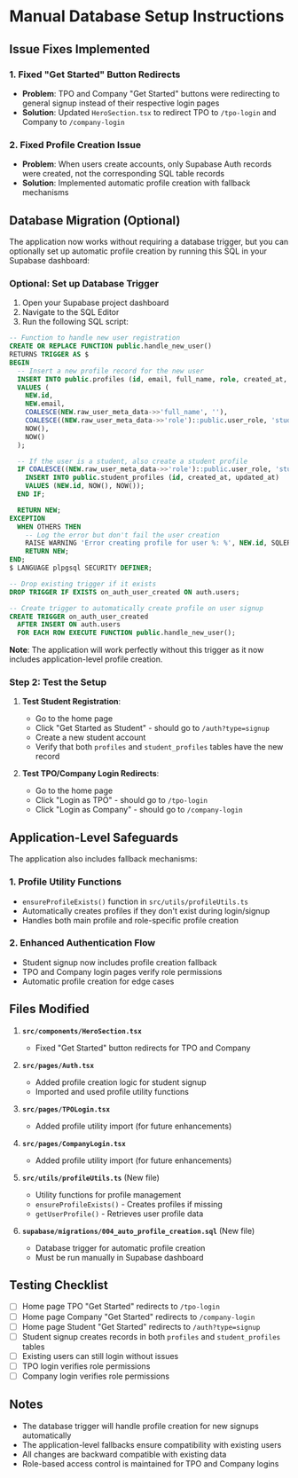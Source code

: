# Manual Database Setup Instructions

## Issue Fixes Implemented

### 1. Fixed "Get Started" Button Redirects
- **Problem**: TPO and Company "Get Started" buttons were redirecting to general signup instead of their respective login pages
- **Solution**: Updated `HeroSection.tsx` to redirect TPO to `/tpo-login` and Company to `/company-login`

### 2. Fixed Profile Creation Issue
- **Problem**: When users create accounts, only Supabase Auth records were created, not the corresponding SQL table records
- **Solution**: Implemented automatic profile creation with fallback mechanisms

## Database Migration (Optional)

The application now works without requiring a database trigger, but you can optionally set up automatic profile creation by running this SQL in your Supabase dashboard:

### Optional: Set up Database Trigger
1. Open your Supabase project dashboard
2. Navigate to the SQL Editor
3. Run the following SQL script:

```sql
-- Function to handle new user registration
CREATE OR REPLACE FUNCTION public.handle_new_user()
RETURNS TRIGGER AS $
BEGIN
  -- Insert a new profile record for the new user
  INSERT INTO public.profiles (id, email, full_name, role, created_at, updated_at)
  VALUES (
    NEW.id,
    NEW.email,
    COALESCE(NEW.raw_user_meta_data->>'full_name', ''),
    COALESCE((NEW.raw_user_meta_data->>'role')::public.user_role, 'student'),
    NOW(),
    NOW()
  );

  -- If the user is a student, also create a student profile
  IF COALESCE((NEW.raw_user_meta_data->>'role')::public.user_role, 'student') = 'student' THEN
    INSERT INTO public.student_profiles (id, created_at, updated_at)
    VALUES (NEW.id, NOW(), NOW());
  END IF;

  RETURN NEW;
EXCEPTION
  WHEN OTHERS THEN
    -- Log the error but don't fail the user creation
    RAISE WARNING 'Error creating profile for user %: %', NEW.id, SQLERRM;
    RETURN NEW;
END;
$ LANGUAGE plpgsql SECURITY DEFINER;

-- Drop existing trigger if it exists
DROP TRIGGER IF EXISTS on_auth_user_created ON auth.users;

-- Create trigger to automatically create profile on user signup
CREATE TRIGGER on_auth_user_created
  AFTER INSERT ON auth.users
  FOR EACH ROW EXECUTE FUNCTION public.handle_new_user();
```

**Note**: The application will work perfectly without this trigger as it now includes application-level profile creation.

### Step 2: Test the Setup

1. **Test Student Registration**:
   - Go to the home page
   - Click "Get Started as Student" - should go to `/auth?type=signup`
   - Create a new student account
   - Verify that both `profiles` and `student_profiles` tables have the new record

2. **Test TPO/Company Login Redirects**:
   - Go to the home page
   - Click "Login as TPO" - should go to `/tpo-login`
   - Click "Login as Company" - should go to `/company-login`

## Application-Level Safeguards

The application also includes fallback mechanisms:

### 1. Profile Utility Functions
- `ensureProfileExists()` function in `src/utils/profileUtils.ts`
- Automatically creates profiles if they don't exist during login/signup
- Handles both main profile and role-specific profile creation

### 2. Enhanced Authentication Flow
- Student signup now includes profile creation fallback
- TPO and Company login pages verify role permissions
- Automatic profile creation for edge cases

## Files Modified

1. **`src/components/HeroSection.tsx`**
   - Fixed "Get Started" button redirects for TPO and Company

2. **`src/pages/Auth.tsx`**
   - Added profile creation logic for student signup
   - Imported and used profile utility functions

3. **`src/pages/TPOLogin.tsx`**
   - Added profile utility import (for future enhancements)

4. **`src/pages/CompanyLogin.tsx`**
   - Added profile utility import (for future enhancements)

5. **`src/utils/profileUtils.ts`** (New file)
   - Utility functions for profile management
   - `ensureProfileExists()` - Creates profiles if missing
   - `getUserProfile()` - Retrieves user profile data

6. **`supabase/migrations/004_auto_profile_creation.sql`** (New file)
   - Database trigger for automatic profile creation
   - Must be run manually in Supabase dashboard

## Testing Checklist

- [ ] Home page TPO "Get Started" redirects to `/tpo-login`
- [ ] Home page Company "Get Started" redirects to `/company-login`
- [ ] Home page Student "Get Started" redirects to `/auth?type=signup`
- [ ] Student signup creates records in both `profiles` and `student_profiles` tables
- [ ] Existing users can still login without issues
- [ ] TPO login verifies role permissions
- [ ] Company login verifies role permissions

## Notes

- The database trigger will handle profile creation for new signups automatically
- The application-level fallbacks ensure compatibility with existing users
- All changes are backward compatible with existing data
- Role-based access control is maintained for TPO and Company logins